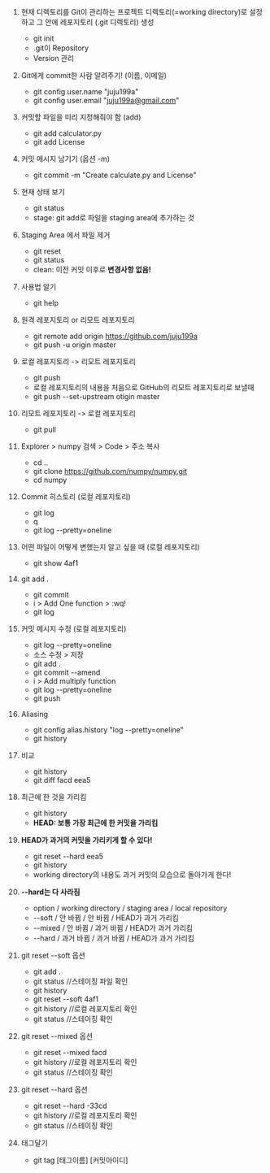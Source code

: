 1. 현재 디렉토리를 Git이 관리하는 프로젝트 디렉토리(=working directory)로 설정하고 그 안에 레포지토리 (.git 디렉토리) 생성
    - git init
    - .git이 Repository
    - Version 관리

2. Git에게 commit한 사람 알려주기! (이름, 이메일)
    - git config user.name "juju199a"
    - git config user.email "juju199a@gmail.com"

3. 커밋할 파일을 미리 지정해줘야 함 (add)
    - git add calculator.py
    - git add License

4. 커밋 메시지 남기기 (옵션 -m)
    - git commit -m "Create calculate.py and License"

5. 현재 상태 보기
    - git status
    - stage: git add로 파일을 staging area에 추가하는 것

6. Staging Area 에서 파일 제거
    - git reset
    - git status
    - clean: 이전 커밋 이후로 **변경사항 없음!**

7. 사용법 알기
    - git help

8. 원격 레포지토리 or 리모트 레포지토리
    - git remote add origin https://github.com/juju199a
    - git push -u origin master

9. 로컬 레포지토리 -> 리모트 레포지토리
    - git push
    - 로컬 레포지토리의 내용을 처음으로 GitHub의 리모트 레포지토리로 보낼때
    - git push --set-upstream otigin master

10. 리모트 레포지토리 -> 로컬 레포지토리
    - git pull

11. Explorer > numpy 검색 > Code > 주소 복사
    - cd ..
    - git clone https://github.com/numpy/numpy.git
    - cd numpy

12. Commit 히스토리 (로컬 레포지토리)
    - git log
    - q 
    - git log --pretty=oneline

13. 어떤 파일이 어떻게 변했는지 알고 싶을 때 (로컬 레포지토리)
    - git show 4af1

14. git add .
    - git commit
    - i > Add One function > :wq!
    - git log
    
15. 커밋 메시지 수정 (로컬 레포지토리)
    - git log --pretty=oneline
    - 소스 수정 > 저장
    - git add .
    - git commit --amend
    - i > Add multiply function
    - git log --pretty=oneline
    - git push

16. Aliasing
    - git config alias.history "log --pretty=oneline"
    - git history

17. 비교
    - git history
    - git diff facd eea5

18. 최근에 한 것을 가리킴
    - git history
    - **HEAD: 보통 가장 최근에 한 커밋을 가리킴**

19. **HEAD가 과거의 커밋을 가리키게 할 수 있다!**
    - git reset --hard eea5
    - git history
    - working directory의 내용도 과거 커밋의 모습으로 돌아가게 한다!

20. **--hard는 다 사라짐**
    - option / working directory / staging area / local repository
    - --soft / 안 바뀜 / 안 바뀜 / HEAD가 과거 가리킴
    - --mixed / 안 바뀜 / 과거 바뀜 / HEAD가 과거 가리킴
    - --hard / 과거 바뀜 / 과거 바뀜 / HEAD가 과거 가리킴

21. git reset --soft 옵션
    - git add .
    - git status //스테이징 파일 확인
    - git history
    - git reset --soft 4af1
    - git history //로컬 레포지토리 확인
    - git status //스테이징 확인

22. git reset --mixed 옵션
    - git reset --mixed facd
    - git history //로컬 레포지토리 확인
    - git status //스테이징 확인

23. git reset --hard  옵션
    - git reset --hard -33cd
    - git history //로컬 레포지토리 확인
    - git status //스테이징 확인

24. 태그달기
    - git tag [태그이름] [커밋아이디]

